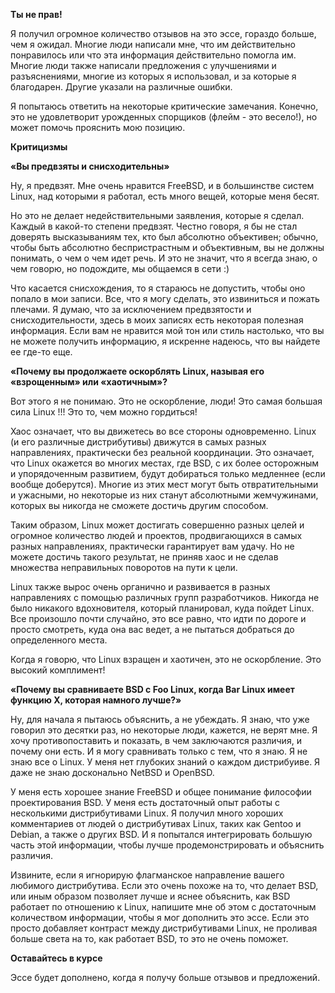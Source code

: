 **Ты не прав!**

Я получил огромное количество отзывов на это эссе, гораздо больше, чем я ожидал. Многие люди написали мне, что им действительно понравилось или что эта информация действительно помогла им. Многие люди также написали предложения с улучшениями и разъяснениями, многие из которых я использовал, и за которые я благодарен. Другие указали на различные ошибки.

Я попытаюсь ответить на некоторые критические замечания. Конечно, это не удовлетворит урожденных спорщиков (флейм - это весело!), но может помочь прояснить мою позицию.

**Критицизмы**

**«Вы предвзяты и снисходительны»**

Ну, я предвзят. Мне очень нравится FreeBSD, и в большинстве систем Linux, над которыми я работал, есть много вещей, которые меня бесят.

Но это не делает недействительными заявления, которые я сделал. Каждый в какой-то степени предвзят. Честно говоря, я бы не стал доверять высказываниям тех, кто был абсолютно объективен; обычно, чтобы быть абсолютно беспристрастным и объективным, вы не должны понимать, о чем о чем идет речь. И это не значит, что я всегда знаю, о чем говорю, но подождите, мы общаемся в сети :)

Что касается снисхождения, то я стараюсь не допустить, чтобы оно попало в мои записи. Все, что я могу сделать, это извиниться и пожать плечами. Я думаю, что за исключением предвзятости и снисходительности, здесь в моих записях есть некоторая полезная информация. Если вам не нравится мой тон или стиль настолько, что вы не можете получить информацию, я искренне надеюсь, что вы найдете ее где-то еще.

**«Почему вы продолжаете оскорблять Linux, называя его «взрощенным» или «хаотичным»?**

Вот этого я не понимаю. Это не оскорбление, люди! Это самая большая сила Linux !!! Это то, чем можно гордиться!

Хаос означает, что вы движетесь во все стороны одновременно. Linux (и его различные дистрибутивы) движутся в самых разных направлениях, практически без реальной координации. Это означает, что Linux окажется во многих местах, где BSD, с их более осторожным и упорядоченным развитием, будут добираться только медленнее (если вообще доберутся). Многие из этих мест могут быть отвратительными и ужасными, но некоторые из них станут абсолютными жемчужинами, которых вы никогда не сможете достичь другим способом.

Таким образом, Linux может достигать совершенно разных целей и огромное количество людей и проектов, продвигающихся в самых разных направлениях, практически гарантирует вам удачу. Но не можете достичь такого результат, не приняв хаос и не сделав множества неправильных поворотов на пути к цели.

Linux также вырос очень органично и развивается в разных направлениях с помощью различных групп разработчиков. Никогда не было никакого вдохновителя, который планировал, куда пойдет Linux. Все произошло почти случайно, это все равно, что идти по дороге и просто смотреть, куда она вас ведет, а не пытаться добраться до определенного места.

Когда я говорю, что Linux взращен и хаотичен, это не оскорбление. Это высокий комплимент!

**«Почему вы сравниваете BSD с Foo Linux, когда Bar Linux имеет функцию X, которая намного лучше?»**

Ну, для начала я пытаюсь объяснить, а не убеждать. Я знаю, что уже говорил это десятки раз, но некоторые люди, кажется, не верят мне. Я хочу противопоставить и показать, в чем заключаются различия, и почему они есть. И я могу сравнивать только с тем, что я знаю. Я не знаю все о Linux. У меня нет глубоких знаний о каждом дистрибуиве. Я даже не знаю досконально NetBSD и OpenBSD.

У меня есть хорошее знание FreeBSD и общее понимание философии проектирования BSD. У меня есть достаточный опыт работы с несколькими дистрибутивами Linux. Я получил много хороших комментариев от людей о дистрибутивах Linux, таких как Gentoo и Debian, а также о других BSD. И я попытался интегрировать большую часть этой информации, чтобы лучше продемонстрировать и объяснить различия.

Извините, если я игнорирую флагманское направление вашего любимого дистрибутива. Если это очень похоже на то, что делает BSD, или иным образом позволяет лучше и яснее объяснить, как BSD работает по отношению к Linux, напишите мне об этом с достаточным количеством информации, чтобы я мог дополнить это эссе. Если это просто добавляет контраст между дистрибутивами Linux, не проливая больше света на то, как работает BSD, то это не очень поможет.

**Оставайтесь в курсе**

Эссе будет дополнено, когда я получу больше отзывов и предложений.
